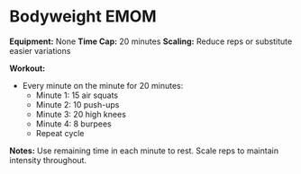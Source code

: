 # Bodyweight EMOM

**Equipment:** None
**Time Cap:** 20 minutes
**Scaling:** Reduce reps or substitute easier variations

**Workout:**
- Every minute on the minute for 20 minutes:
  - Minute 1: 15 air squats
  - Minute 2: 10 push-ups
  - Minute 3: 20 high knees
  - Minute 4: 8 burpees
  - Repeat cycle

**Notes:**
Use remaining time in each minute to rest. Scale reps to maintain intensity throughout.